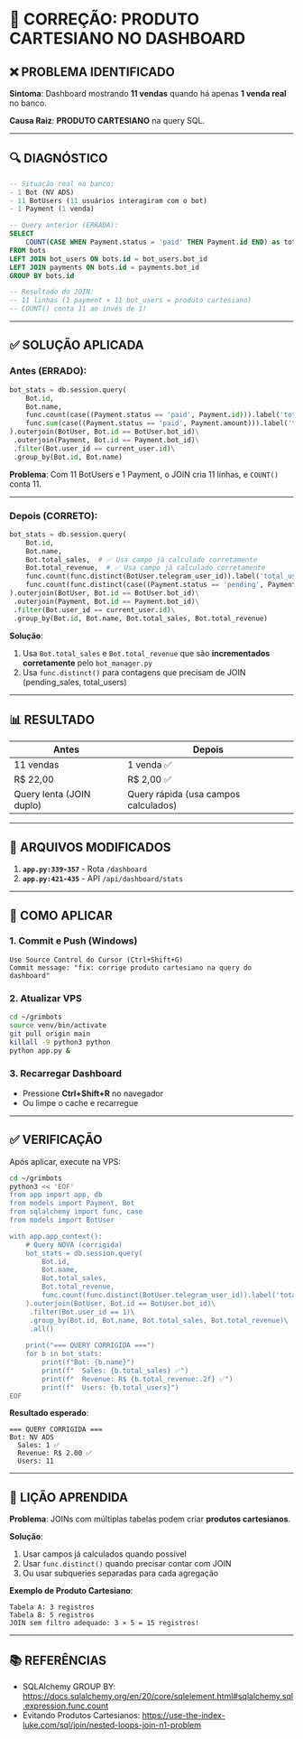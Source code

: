 # 🔧 CORREÇÃO: PRODUTO CARTESIANO NO DASHBOARD

## ❌ PROBLEMA IDENTIFICADO

**Sintoma**: Dashboard mostrando **11 vendas** quando há apenas **1 venda real** no banco.

**Causa Raiz**: **PRODUTO CARTESIANO** na query SQL.

---

## 🔍 DIAGNÓSTICO

```sql
-- Situação real no banco:
- 1 Bot (NV ADS)
- 11 BotUsers (11 usuários interagiram com o bot)
- 1 Payment (1 venda)

-- Query anterior (ERRADA):
SELECT 
    COUNT(CASE WHEN Payment.status = 'paid' THEN Payment.id END) as total_sales
FROM bots
LEFT JOIN bot_users ON bots.id = bot_users.bot_id
LEFT JOIN payments ON bots.id = payments.bot_id
GROUP BY bots.id

-- Resultado do JOIN:
-- 11 linhas (1 payment × 11 bot_users = produto cartesiano)
-- COUNT() conta 11 ao invés de 1!
```

---

## ✅ SOLUÇÃO APLICADA

### **Antes (ERRADO)**:
```python
bot_stats = db.session.query(
    Bot.id,
    Bot.name,
    func.count(case((Payment.status == 'paid', Payment.id))).label('total_sales'),  # ❌ Conta duplicado
    func.sum(case((Payment.status == 'paid', Payment.amount))).label('total_revenue')  # ❌ Soma duplicado
).outerjoin(BotUser, Bot.id == BotUser.bot_id)\
 .outerjoin(Payment, Bot.id == Payment.bot_id)\
 .filter(Bot.user_id == current_user.id)\
 .group_by(Bot.id, Bot.name)
```

**Problema**: Com 11 BotUsers e 1 Payment, o JOIN cria 11 linhas, e `COUNT()` conta 11.

---

### **Depois (CORRETO)**:
```python
bot_stats = db.session.query(
    Bot.id,
    Bot.name,
    Bot.total_sales,  # ✅ Usa campo já calculado corretamente
    Bot.total_revenue,  # ✅ Usa campo já calculado corretamente
    func.count(func.distinct(BotUser.telegram_user_id)).label('total_users'),
    func.count(func.distinct(case((Payment.status == 'pending', Payment.id)))).label('pending_sales')
).outerjoin(BotUser, Bot.id == BotUser.bot_id)\
 .outerjoin(Payment, Bot.id == Payment.bot_id)\
 .filter(Bot.user_id == current_user.id)\
 .group_by(Bot.id, Bot.name, Bot.total_sales, Bot.total_revenue)
```

**Solução**: 
1. Usa `Bot.total_sales` e `Bot.total_revenue` que são **incrementados corretamente** pelo `bot_manager.py`
2. Usa `func.distinct()` para contagens que precisam de JOIN (pending_sales, total_users)

---

## 📊 RESULTADO

| Antes | Depois |
|-------|--------|
| 11 vendas | 1 venda ✅ |
| R$ 22,00 | R$ 2,00 ✅ |
| Query lenta (JOIN duplo) | Query rápida (usa campos calculados) |

---

## 🔧 ARQUIVOS MODIFICADOS

1. **`app.py:339-357`** - Rota `/dashboard`
2. **`app.py:421-435`** - API `/api/dashboard/stats`

---

## 🚀 COMO APLICAR

### 1. Commit e Push (Windows)
```
Use Source Control do Cursor (Ctrl+Shift+G)
Commit message: "fix: corrige produto cartesiano na query do dashboard"
```

### 2. Atualizar VPS
```bash
cd ~/grimbots
source venv/bin/activate
git pull origin main
killall -9 python3 python
python app.py &
```

### 3. Recarregar Dashboard
- Pressione **Ctrl+Shift+R** no navegador
- Ou limpe o cache e recarregue

---

## ✅ VERIFICAÇÃO

Após aplicar, execute na VPS:

```bash
cd ~/grimbots
python3 << 'EOF'
from app import app, db
from models import Payment, Bot
from sqlalchemy import func, case
from models import BotUser

with app.app_context():
    # Query NOVA (corrigida)
    bot_stats = db.session.query(
        Bot.id,
        Bot.name,
        Bot.total_sales,
        Bot.total_revenue,
        func.count(func.distinct(BotUser.telegram_user_id)).label('total_users')
    ).outerjoin(BotUser, Bot.id == BotUser.bot_id)\
     .filter(Bot.user_id == 1)\
     .group_by(Bot.id, Bot.name, Bot.total_sales, Bot.total_revenue)\
     .all()
    
    print("=== QUERY CORRIGIDA ===")
    for b in bot_stats:
        print(f"Bot: {b.name}")
        print(f"  Sales: {b.total_sales} ✅")
        print(f"  Revenue: R$ {b.total_revenue:.2f} ✅")
        print(f"  Users: {b.total_users}")
EOF
```

**Resultado esperado**:
```
=== QUERY CORRIGIDA ===
Bot: NV ADS
  Sales: 1 ✅
  Revenue: R$ 2.00 ✅
  Users: 11
```

---

## 🎯 LIÇÃO APRENDIDA

**Problema**: JOINs com múltiplas tabelas podem criar **produtos cartesianos**.

**Solução**: 
1. Usar campos já calculados quando possível
2. Usar `func.distinct()` quando precisar contar com JOIN
3. Ou usar subqueries separadas para cada agregação

**Exemplo de Produto Cartesiano**:
```
Tabela A: 3 registros
Tabela B: 5 registros
JOIN sem filtro adequado: 3 × 5 = 15 registros!
```

---

## 📚 REFERÊNCIAS

- SQLAlchemy GROUP BY: https://docs.sqlalchemy.org/en/20/core/sqlelement.html#sqlalchemy.sql.expression.func.count
- Evitando Produtos Cartesianos: https://use-the-index-luke.com/sql/join/nested-loops-join-n1-problem

